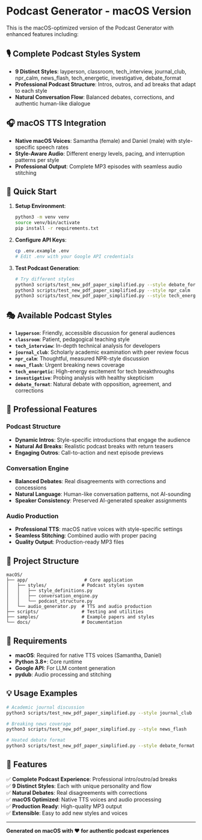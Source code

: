 # Podcast Generator - macOS Version

This is the macOS-optimized version of the Podcast Generator with enhanced features including:

## 🎙️ **Complete Podcast Styles System**
- **9 Distinct Styles**: layperson, classroom, tech_interview, journal_club, npr_calm, news_flash, tech_energetic, investigative, debate_format
- **Professional Podcast Structure**: Intros, outros, and ad breaks that adapt to each style
- **Natural Conversation Flow**: Balanced debates, corrections, and authentic human-like dialogue

## 🎧 **macOS TTS Integration**
- **Native macOS Voices**: Samantha (female) and Daniel (male) with style-specific speech rates
- **Style-Aware Audio**: Different energy levels, pacing, and interruption patterns per style
- **Professional Output**: Complete MP3 episodes with seamless audio stitching

## 🚀 **Quick Start**

1. **Setup Environment**:
   ```bash
   python3 -m venv venv
   source venv/bin/activate
   pip install -r requirements.txt
   ```

2. **Configure API Keys**:
   ```bash
   cp .env.example .env
   # Edit .env with your Google API credentials
   ```

3. **Test Podcast Generation**:
   ```bash
   # Try different styles
   python3 scripts/test_new_pdf_paper_simplified.py --style debate_format
   python3 scripts/test_new_pdf_paper_simplified.py --style npr_calm
   python3 scripts/test_new_pdf_paper_simplified.py --style tech_energetic
   ```

## 🎭 **Available Podcast Styles**

- **`layperson`**: Friendly, accessible discussion for general audiences
- **`classroom`**: Patient, pedagogical teaching style
- **`tech_interview`**: In-depth technical analysis for developers
- **`journal_club`**: Scholarly academic examination with peer review focus
- **`npr_calm`**: Thoughtful, measured NPR-style discussion
- **`news_flash`**: Urgent breaking news coverage
- **`tech_energetic`**: High-energy excitement for tech breakthroughs
- **`investigative`**: Probing analysis with healthy skepticism
- **`debate_format`**: Natural debate with opposition, agreement, and corrections

## 🎵 **Professional Features**

### Podcast Structure
- **Dynamic Intros**: Style-specific introductions that engage the audience
- **Natural Ad Breaks**: Realistic podcast breaks with return teasers
- **Engaging Outros**: Call-to-action and next episode previews

### Conversation Engine
- **Balanced Debates**: Real disagreements with corrections and concessions
- **Natural Language**: Human-like conversation patterns, not AI-sounding
- **Speaker Consistency**: Preserved AI-generated speaker assignments

### Audio Production
- **Professional TTS**: macOS native voices with style-specific settings
- **Seamless Stitching**: Combined audio with proper pacing
- **Quality Output**: Production-ready MP3 files

## 📁 **Project Structure**

```
macOS/
├── app/                     # Core application
│   ├── styles/             # Podcast styles system
│   │   ├── style_definitions.py
│   │   ├── conversation_engine.py
│   │   └── podcast_structure.py
│   └── audio_generator.py  # TTS and audio production
├── scripts/                # Testing and utilities
├── samples/                # Example papers and styles
└── docs/                   # Documentation
```

## 🔧 **Requirements**

- **macOS**: Required for native TTS voices (Samantha, Daniel)
- **Python 3.8+**: Core runtime
- **Google API**: For LLM content generation
- **pydub**: Audio processing and stitching

## 💡 **Usage Examples**

```bash
# Academic journal discussion
python3 scripts/test_new_pdf_paper_simplified.py --style journal_club

# Breaking news coverage
python3 scripts/test_new_pdf_paper_simplified.py --style news_flash

# Heated debate format
python3 scripts/test_new_pdf_paper_simplified.py --style debate_format
```

## 🎯 **Features**

✅ **Complete Podcast Experience**: Professional intro/outro/ad breaks  
✅ **9 Distinct Styles**: Each with unique personality and flow  
✅ **Natural Debates**: Real disagreements with corrections  
✅ **macOS Optimized**: Native TTS voices and audio processing  
✅ **Production Ready**: High-quality MP3 output  
✅ **Extensible**: Easy to add new styles and voices  

---

**Generated on macOS with ❤️ for authentic podcast experiences**
